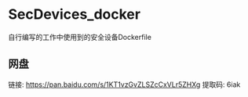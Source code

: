 # SecDevices_docker

自行编写的工作中使用到的安全设备Dockerfile

## 网盘

链接: https://pan.baidu.com/s/1KT1vzGvZLSZcCxVLr5ZHXg 提取码: 6iak
